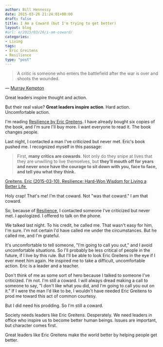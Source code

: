 ```yaml
---
author: Bill Hennessy
date: 2015-03-26 21:24:01+00:00
draft: false
title: I Am a Coward (but I'm trying to get better)
layout: blog
#url: e/2015/03/26/i-am-coward/
categories:
- Living
tags:
- Eric Greitens
- Resilience
type: "post"
---
```


> 

> 
> A critic is someone who enters the battlefield after the war is over and shoots the wounded.
> 
> 






― [Murray Kempton](https://www.goodreads.com/author/show/251477.Murray_Kempton)





Great leaders inspire thought and action.



But their real value? **Great leaders inspire action**. Hard action. Uncomfortable action.

I'm reading [Resilience by Eric Greitens](https://www.amazon.com/Resilience-Hard-Won-Wisdom-Living-Better-ebook/dp/B00LZ7GSNU/ref=sr_1_1?s=digital-text&ie=UTF8&qid=1427168731&sr=1-1&keywords=resilience). I have already bought six copies of the book, and I'm sure I'll buy more. I want everyone to read it. The book changes people.

Last night, I contacted a man I've criticized but never met. Eric's book pushed me. I recognized myself in this passage:



> First, **many critics are cowards**. Not only do they snipe at lives that they are unwilling to live themselves, but **they’ll mouth off for years and never once have the courage to sit down with you, face to face, and tell you what they think.**



[Greitens, Eric (2015-03-10). Resilience: Hard-Won Wisdom for Living a Better Life ](https://www.amazon.com/Resilience-Hard-Won-Wisdom-Living-Better-ebook/dp/B00LZ7GSNU/ref=sr_1_1?s=digital-text&ie=UTF8&qid=1427168731&sr=1-1&keywords=resilience)

Holy crap! That's me! I'm that coward. Not "was that coward." I am that coward.

So, because of [Resilience](https://www.amazon.com/Resilience-Hard-Won-Wisdom-Living-Better-ebook/dp/B00LZ7GSNU/ref=sr_1_1?s=digital-text&ie=UTF8&qid=1427168731&sr=1-1&keywords=resilience), I contacted someone I've criticized but never met. I apologized. I offered to talk on the phone.

We talked last night. To his credit, he called me. That wasn't easy for him, I'm sure. I'm not certain I'd have called me under the circumstances. But he called me, and I'm grateful.

It's uncomfortable to tell someone, "I'm going to call you out," and I avoid uncomfortable situations. So I'll probably be less critical of people in the future, if I live by this rule. But I'll be able to look Eric Greitens in the eye if I ever meet him again. He inspired me to take a difficult, uncomfortable action. Eric is a leader and a teacher.

Don't think of me as some sort of hero because I talked to someone I've criticized. I'm not. I'm still a coward. I will always dread making a call to someone to say, "I don't like what you did, and I'm going to call you out on it." If I were the man I'd like to be, I wouldn't have needed Eric Greitens to prod me toward this act of common courtesy.

But I did need his prodding. So I'm still a coward.

Society needs leaders like Eric Greitens. Desperately. We need leaders in office who inspire us to become better human beings. Issues are important, but character comes first.

Great leaders like Eric Greitens make the world better by helping people get better.
